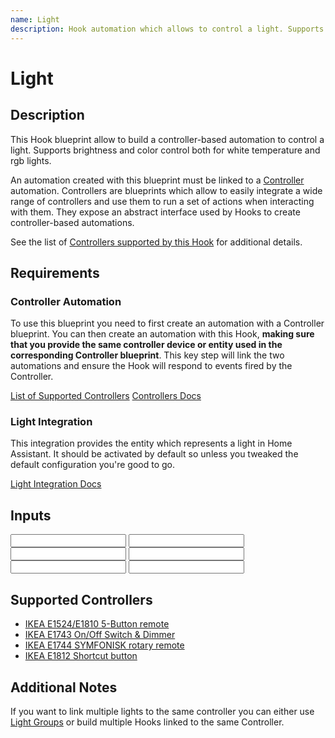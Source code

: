 ```yaml
---
name: Light
description: Hook automation which allows to control a light. Supports brightness and color control both for white temperature and rgb lights.
---
```


# Light

## Description

This Hook blueprint allow to build a controller-based automation to control a light. Supports brightness and color control both for white temperature and rgb lights.

An automation created with this blueprint must be linked to a [Controller](https://epmatt.github.io/awesome-ha-blueprints/blueprints/controllers) automation. Controllers are blueprints which allow to easily integrate a wide range of controllers and use them to run a set of actions when interacting with them. They expose an abstract interface used by Hooks to create controller-based automations.

See the list of [Controllers supported by this Hook](#supported-controllers) for additional details.

## Requirements

### Controller Automation

To use this blueprint you need to first create an automation with a Controller blueprint. You can then create an automation with this Hook, **making sure that you provide the same controller device or entity used in the corresponding Controller blueprint**. This key step will link the two automations and ensure the Hook will respond to events fired by the Controller.

[List of Supported Controllers](#supported-controllers)
[Controllers Docs](https://epmatt.github.io/awesome-ha-blueprints/blueprints/controllers)

### Light Integration

This integration provides the entity which represents a light in Home Assistant. It should be activated by default so unless you tweaked the default configuration you're good to go.

[Light Integration Docs](https://www.home-assistant.io/integrations/light/)

## Inputs

<Input
 name='Controller device'
 description='The controller device which will control the light. Choose a value only if the integration used to connect the controller to Home Assistant exposes it as a Device. This value should match the one specified in the corresponding Controller automation.'
 selector='device'
 />
<Input
 name='Controller entity'
 description='The controller entity which will control the light. Choose a value only if the integration used to connect the controller to Home Assistant exposes it as an Entity. This value should match the one specified in the corresponding Controller automation.'
 selector='entity'
 />
<Input
 name='Controller model'
 description='The model for the controller used in this automation. Choose a value from the list of supported controllers.'
 selector='select'
 required
 />
<Input
 name='Light'
 description='Light which will be controlled with this automation.'
 selector='entity'
 required
 />
<Input
 name='Light Color Mode'
 description='Specify how the controller will set the light color. Choose "Color Temperature" and "Hue - Saturation" depending on the features supported by your light. If you are not sure you can select "Auto"'
 selector='select'
 />
<Input
 name='Light Transition'
 description='Number that represents the time (in milliseconds) the light should take turn on or off, if the light supports it.'
 selector='number'
 />

## Supported Controllers

- [IKEA E1524/E1810 5-Button remote](https://epmatt.github.io/awesome-ha-blueprints/blueprints/controllers/ikea_e1524_e1810)
- [IKEA E1743 On/Off Switch & Dimmer](https://epmatt.github.io/awesome-ha-blueprints/blueprints/controllers/ikea_e1743)
- [IKEA E1744 SYMFONISK rotary remote](https://epmatt.github.io/awesome-ha-blueprints/blueprints/controllers/ikea_e1744)
- [IKEA E1812 Shortcut button](https://epmatt.github.io/awesome-ha-blueprints/blueprints/controllers/ikea_e1812)

## Additional Notes

If you want to link multiple lights to the same controller you can either use [Light Groups](https://www.home-assistant.io/integrations/light.group/) or build multiple Hooks linked to the same Controller.
